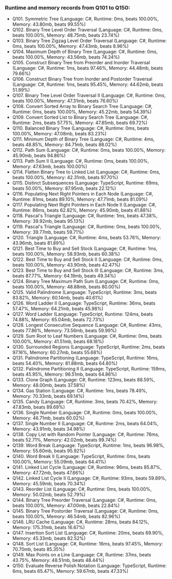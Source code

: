 ### Runtime and memory records from Q101 to Q150:
- Q101. Symmetric Tree (Language: C#, Runtime: 0ms, beats 100.00%, Memory: 43.80mb, beats 99.55%)
- Q102. Binary Tree Level Order Traversal (Language: C#, Runtime: 0ms, beats 100.00%, Memory: 48.75mb, beats 23.74%)
- Q103. Binary Tree Zigzag Level Order Traversal (Language: C#, Runtime: 0ms, beats 100.00%, Memory: 47.43mb, beats 8.96%)
- Q104. Maximum Depth of Binary Tree (Language: C#, Runtime: 0ms, beats 100.00%, Memory: 43.56mb, beats 74.24%)
- Q105. Construct Binary Tree from Preorder and Inorder Traversal (Language: C#, Runtime: 1ms, beats 97.46%, Memory: 44.48mb, beats 79.66%)
- Q106. Construct Binary Tree from Inorder and Postorder Traversal (Language: C#, Runtime: 1ms, beats 95.45%, Memory: 44.62mb, beats 51.89%)
- Q107. Binary Tree Level Order Traversal II (Language: C#, Runtime: 0ms, beats 100.00%, Memory: 47.31mb, beats 76.60%)
- Q108. Convert Sorted Array to Binary Search Tree (Language: C#, Runtime: 0ms, beats 100.00%, Memory: 45.22mb, beats 54.39%)
- Q109. Convert Sorted List to Binary Search Tree (Language: C#, Runtime: 2ms, beats 57.75%, Memory: 47.85mb, beats 69.72%)
- Q110. Balanced Binary Tree (Language: C#, Runtime: 0ms, beats 100.00%, Memory: 47.08mb, beats 83.23%)
- Q111. Minimum Depth of Binary Tree (Language: C#, Runtime: 4ms, beats 48.85%, Memory: 84.71mb, beats 88.02%)
- Q112. Path Sum (Language: C#, Runtime: 0ms, beats 100.00%, Memory: 45.90mb, beats 94.86%)
- Q113. Path Sum II (Language: C#, Runtime: 0ms, beats 100.00%, Memory: 47.63mb, beats 100.00%)
- Q114. Flatten Binary Tree to Linked List (Language: C#, Runtime: 0ms, beats 100.00%, Memory: 42.31mb, beats 97.70%)
- Q115. Distinct Subsequences (Language: TypeScript, Runtime: 69ms, beats 50.00%, Memory: 87.95mb, beats 22.12%)
- Q116. Populating Next Right Pointers in Each Node (Language: C#, Runtime: 81ms, beats 89.10%, Memory: 47.71mb, beats 81.09%)
- Q117. Populating Next Right Pointers in Each Node II (Language: C#, Runtime: 86ms, beats 62.82%, Memory: 45.90mb, beats 41.88%)
- Q118. Pascal's Triangle (Language: C#, Runtime: 1ms, beats 47.38%, Memory: 39.92mb, beats 95.13%)
- Q119. Pascal's Triangle (Language: C#, Runtime: 0ms, beats 100.00%, Memory: 39.77mb, beats 59.71%)
- Q120. Triangle (Language: C#, Runtime: 4ms, beats 53.76%, Memory: 43.96mb, beats 81.89%)
- Q121. Best Time to Buy and Sell Stock (Language: C#, Runtime: 1ms, beats 100.00%, Memory: 58.93mb, beats 60.38%)
- Q122. Best Time to Buy and Sell Stock II (Language: C#, Runtime: 0ms, beats 100.00%, Memory: 43.90mb, beats 42.47%)
- Q123. Best Time to Buy and Sell Stock III (Language: C#, Runtime: 3ms, beats 87.77%, Memory: 64.19mb, beats 49.34%)
- Q124. Binary Tree Maximum Path Sum (Language: C#, Runtime: 0ms, beats 100.00%, Memory: 48.88mb, beats 80.00%)
- Q125. Valid Palindrome (Language: TypeScript, Runtime: 3ms, beats 83.82%, Memory: 60.14mb, beats 40.61%)
- Q126. Word Ladder II (Language: TypeScript, Runtime: 36ms, beats 57.47%, Memory: 64.21mb, beats 45.98%)
- Q127. Word Ladder (Language: TypeScript, Runtime: 124ms, beats 74.88%, Memory: 65.04mb, beats 72.73%)
- Q128. Longest Consecutive Sequence (Language: C#, Runtime: 43ms, beats 77.86%, Memory: 73.56mb, beats 59.99%)
- Q129. Sum Root to Leaf Numbers (Language: C#, Runtime: 0ms, beats 100.00%, Memory: 41.51mb, beats 68.18%)
- Q130. Surrounded Regions (Language: TypeScript, Runtime: 2ms, beats 97.16%, Memory: 60.27mb, beats 55.68%)
- Q131. Palindrome Partitioning (Language: TypeScript, Runtime: 16ms, beats 54.40%, Memory: 81.88mb, beats 64.80%)
- Q132. Palindrome Partitioning II (Language: TypeScript, Runtime: 159ms, beats 45.95%, Memory: 96.51mb, beats 64.86%)
- Q133. Clone Graph (Language: C#, Runtime: 123ms, beats 88.59%, Memory: 48.00mb, beats 37.58%)
- Q134. Gas Station (Language: C#, Runtime: 1ms, beats 78.49%, Memory: 70.33mb, beats 69.14%)
- Q135. Candy (Language: C#, Runtime: 3ms, beats 70.42%, Memory: 47.83mb, beats 89.69%)
- Q136. Single Number (Language: C#, Runtime: 0ms, beats 100.00%, Memory: 46.71mb, beats 60.02%)
- Q137. Single Number II (Language: C#, Runtime: 2ms, beats 64.04%, Memory: 43.91mb, beats 34.98%)
- Q138. Copy List with Random Pointer (Language: C#, Runtime: 76ms, beats 52.71%, Memory: 42.02mb, beats 99.74%)
- Q139. Word Break (Language: TypeScript, Runtime: 1ms, beats 96.98%, Memory: 55.60mb, beats 95.92%)
- Q140. Word Break II (Language: TypeScript, Runtime: 0ms, beats 100.00%, Memory: 55.09mb, beats 64.41%)
- Q141. Linked List Cycle (Language: C#, Runtime: 96ms, beats 85.87%, Memory: 47.72mb, beats 47.66%)
- Q142. Linked List Cycle II (Language: C#, Runtime: 93ms, beats 59.89%, Memory: 45.59mb, beats 70.34%)
- Q143. Reorder List (Language: C#, Runtime: 0ms, beats 100.00%, Memory: 50.02mb, beats 52.79%)
- Q144. Binary Tree Preorder Traversal (Language: C#, Runtime: 0ms, beats 100.00%, Memory: 47.00mb, beats 22.84%)
- Q145. Binary Tree Postorder Traversal (Language: C#, Runtime: 0ms, beats 100.00%, Memory: 46.54mb, beats 82.96%)
- Q146. LRU Cache (Language: C#, Runtime: 28ms, beats 84.12%, Memory: 175.31mb, beats 16.67%)
- Q147. Insertion Sort List (Language: C#, Runtime: 20ms, beats 69.90%, Memory: 45.33mb, beats 82.52%)
- Q148. Sort List (Language: C#, Runtime: 16ms, beats 97.45%, Memory: 70.70mb, beats 85.35%)
- Q149. Max Points on a Line (Language: C#, Runtime: 37ms, beats 43.75%, Memory: 48.51mb, beats 48.44%)
- Q150. Evaluate Reverse Polish Notation (Language: TypeScript, Runtime: 6ms, beats 65.47%, Memory: 59.67mb, beats 47.33%)